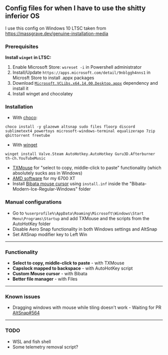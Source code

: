 ## Config files for when I have to use the shitty inferior OS
I use this config on Windows 10 LTSC taken from https://massgrave.dev/genuine-installation-media

### Prerequisites
**Install `winget` in LTSC:**
1. Enable Microsoft Store: `wsreset -i` in Powershell administrator
2. Install/Update `https://apps.microsoft.com/detail/9nblggh4nns1` in Microsft Store to install .appx packages
3. Download [`Microsoft.VCLibs.x64.14.00.Desktop.appx`](https://learn.microsoft.com/en-gb/troubleshoot/developer/visualstudio/cpp/libraries/c-runtime-packages-desktop-bridge#how-to-install-and-update-desktop-framework-packages) dependency and install it
4. Install winget and chocolatey

### Installation
- With [choco](https://community.chocolatey.org/packages):
```
choco install -y glazewm altsnap sudo files floorp discord sublimetext4 powertoys microsoft-windows-terminal equalizerapo 7zip qbittorrent freetube
```
- With [winget](https://winget.run/)
```
winget install Valve.Steam AutoHotkey.AutoHotkey Guru3D.Afterburner th-ch.YouTubeMusic
```
- [TXMouse](https://fy.chalmers.se/~appro/nt/TXMouse/TXMouse.exe) for "select to copy, middle-click to paste" functionality (which absolutely sucks ass in Windows)
- [AMD software](https://www.amd.com/en/support/downloads/drivers.html/graphics/radeon-rx/radeon-rx-6000-series/amd-radeon-rx-6700-xt.html) for my 6700 XT
- Install [Bibata mouse cursor](https://store.kde.org/p/1197198) using `install.inf` inside the "Bibata-Modern-Ice-Regular-Windows" folder

### Manual configurations
- Go to `%userprofile%\AppData\Roaming\Microsoft\Windows\Start Menu\Programs\Startup` and add TXMouse and the scripts from the AutoHotKey folder
- Disable Aero Snap functionality in both Windows settings and AltSnap
- Set AltSnap modifier key to Left Win
---
### Functionality
- **Select to copy, middle-click to paste** - with TXMouse
- **Capslock mapped to backspace** - with AutoHotKey script
- **Custom Mouse cursor** - with Bibata
- **Better file manager** - with Files
---
### Known issues
- Dragging windows with mouse while tiling doesn't work - Waiting for PR [AltSnap#564](https://github.com/RamonUnch/AltSnap/pull/564)
---
### TODO
- WSL and fish shell
- Some telemetry removal script?

